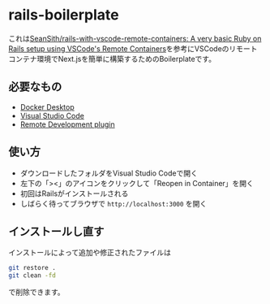 # rails-boilerplate

これは[SeanSith/rails-with-vscode-remote-containers: A very basic Ruby on Rails setup using VSCode's Remote Containers](https://github.com/SeanSith/rails-with-vscode-remote-containers)を参考にVSCodeのリモートコンテナ環境でNext.jsを簡単に構築するためのBoilerplateです。

## 必要なもの

- [Docker Desktop](https://www.docker.com/products/docker-desktop/)
- [Visual Studio Code](https://code.visualstudio.com/download)
- [Remote Development plugin](https://marketplace.visualstudio.com/items?itemName=ms-vscode-remote.vscode-remote-extensionpack)

## 使い方

- ダウンロードしたフォルダをVisual Studio Codeで開く
- 左下の「><」のアイコンをクリックして「Reopen in Container」を開く
- 初回はRailsがインストールされる
- しばらく待ってブラウザで `http://localhost:3000` を開く

## インストールし直す

インストールによって追加や修正されたファイルは

```sh
git restore .
git clean -fd
```

で削除できます。
